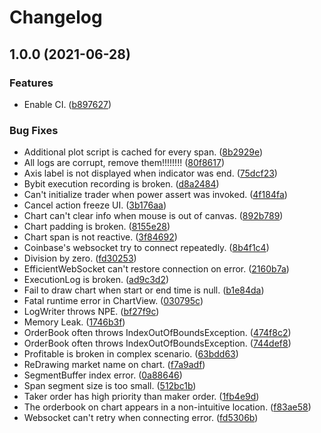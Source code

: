 # Changelog

## 1.0.0 (2021-06-28)


### Features

* Enable CI. ([b897627](https://www.github.com/Teletha/cointoss/commit/b897627b6dfe14f8ab44a2f2a39866756d697246))


### Bug Fixes

* Additional plot script is cached for every span. ([8b2929e](https://www.github.com/Teletha/cointoss/commit/8b2929ee79ee580ab39c4693327b131b74598a07))
* All logs are corrupt, remove them!!!!!!!! ([80f8617](https://www.github.com/Teletha/cointoss/commit/80f8617ee6c863547b121f1bd169eb3ca03be5e8))
* Axis label is not displayed when indicator was end. ([75dcf23](https://www.github.com/Teletha/cointoss/commit/75dcf236772109bb8ca32ec2fb508d6b8dc84c0f))
* Bybit execution recording is broken. ([d8a2484](https://www.github.com/Teletha/cointoss/commit/d8a2484e8d01d05ed93bcd81a3f72182ebfb0eb8))
* Can't initialize trader when power assert was invoked. ([4f184fa](https://www.github.com/Teletha/cointoss/commit/4f184fa1192b7d31cb2217e166cec96998afcbf4))
* Cancel action freeze UI. ([3b176aa](https://www.github.com/Teletha/cointoss/commit/3b176aa5b831106e19a5f59df03b038a31b1ad79))
* Chart can't clear info when mouse is out of canvas. ([892b789](https://www.github.com/Teletha/cointoss/commit/892b789cf3b948906907cf451e86d06f945bd47f))
* Chart padding is broken. ([8155e28](https://www.github.com/Teletha/cointoss/commit/8155e2870f46b9dd86ccb8133b301764fab3c6ee))
* Chart span is not reactive. ([3f84692](https://www.github.com/Teletha/cointoss/commit/3f8469242db3d35c799192767fb97c2b824f9f6a))
* Coinbase's websocket try to connect repeatedly. ([8b4f1c4](https://www.github.com/Teletha/cointoss/commit/8b4f1c4f944a2abd96a78778f65a028ab3b622fb))
* Division by zero. ([fd30253](https://www.github.com/Teletha/cointoss/commit/fd302534977c5917fb3227d0a6a5412dac2a509c))
* EfficientWebSocket can't restore connection on error. ([2160b7a](https://www.github.com/Teletha/cointoss/commit/2160b7a8459fef0f58e923c516bb917e768ece09))
* ExecutionLog is broken. ([ad9c3d2](https://www.github.com/Teletha/cointoss/commit/ad9c3d2b58c78f788de9b9da7c82bdf1e8572ea7))
* Fail to draw chart when start or end time is null. ([b1e84da](https://www.github.com/Teletha/cointoss/commit/b1e84da93762b48f5ed28b02284240117ae124f0))
* Fatal runtime error in ChartView. ([030795c](https://www.github.com/Teletha/cointoss/commit/030795c42523c64b3cf082420f94c626c30a0d39))
* LogWriter throws NPE. ([bf27f9c](https://www.github.com/Teletha/cointoss/commit/bf27f9ca2244eb2677c89243b3903ab0465cfcf0))
* Memory Leak. ([1746b3f](https://www.github.com/Teletha/cointoss/commit/1746b3fa04ce1c34edb93ddcb31509deb3d7bb58))
* OrderBook often throws IndexOutOfBoundsException. ([474f8c2](https://www.github.com/Teletha/cointoss/commit/474f8c2d60ef36b09db0c2cd4c3c2a403c108946))
* OrderBook often throws IndexOutOfBoundsException. ([744def8](https://www.github.com/Teletha/cointoss/commit/744def87b4d89467b32624a459757fd9b3afc3cf))
* Profitable is broken in complex scenario. ([63bdd63](https://www.github.com/Teletha/cointoss/commit/63bdd638a111f5eac9c2ac986175a8c3ab5eee60))
* ReDrawing market name on chart. ([f7a9adf](https://www.github.com/Teletha/cointoss/commit/f7a9adf021f0cec6d894d2d8dc236dfd25010a84))
* SegmentBuffer index error. ([0a88646](https://www.github.com/Teletha/cointoss/commit/0a88646fa3e0611d198d56bd7e090cf5cca78f12))
* Span segment size is too small. ([512bc1b](https://www.github.com/Teletha/cointoss/commit/512bc1b825138474b23076acd8d2182123dfbe89))
* Taker order has high priority than maker order. ([1fb4e9d](https://www.github.com/Teletha/cointoss/commit/1fb4e9d7c997651c6f91251000e04e6c067b56f2))
* The orderbook on chart appears in a non-intuitive location. ([f83ae58](https://www.github.com/Teletha/cointoss/commit/f83ae58540c74bb2a59221edbe8d0217a0f2503a))
* Websocket can't retry when connecting error. ([fd5306b](https://www.github.com/Teletha/cointoss/commit/fd5306b655e6314504eab6aa7240e1601b0cac68))
